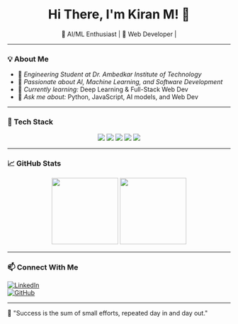 <h1 align="center">Hi There, I'm Kiran M! 👋</h1>

<p align="center">
  🚀 AI/ML Enthusiast | 🎨 Web Developer | 
</p>

---

### 💡 About Me  
- 🏫 *Engineering Student at Dr. Ambedkar Institute of Technology*  
- 🎯 *Passionate about AI, Machine Learning, and Software Development*  
- 🌱 *Currently learning:* Deep Learning & Full-Stack Web Dev  
- 💬 *Ask me about:* Python, JavaScript, AI models, and Web Dev  


---

### 🚀 Tech Stack  

<p align="center">
  <img src="https://img.shields.io/badge/Python-3776AB?style=for-the-badge&logo=python&logoColor=white" />
  <img src="https://img.shields.io/badge/JavaScript-F7DF1E?style=for-the-badge&logo=javascript&logoColor=black" />
  <img src="https://img.shields.io/badge/HTML5-E34F26?style=for-the-badge&logo=html5&logoColor=white" />
  <img src="https://img.shields.io/badge/CSS3-1572B6?style=for-the-badge&logo=css3&logoColor=white" />
  <img src="https://img.shields.io/badge/GitHub-181717?style=for-the-badge&logo=github&logoColor=white" />
</p>

---

### 📈 GitHub Stats  

<p align="center">
  <img src="https://github-readme-stats.vercel.app/api?username=kiran05-stack&show_icons=true&theme=radical" height="150" />
  <img src="https://github-readme-streak-stats.herokuapp.com/?user=kiran05-stack&theme=radical" height="150" />
</p>

---

### 📫 Connect With Me  

[![LinkedIn](https://img.shields.io/badge/LinkedIn-KiranM-blue?style=for-the-badge&logo=linkedin)](https://www.linkedin.com/in/kiran-m-xxx)  
[![GitHub](https://img.shields.io/badge/GitHub-Kiran05--stack-black?style=for-the-badge&logo=github)](https://github.com/kiran05-stack)  

---

🚀 "Success is the sum of small efforts, repeated day in and day out."
